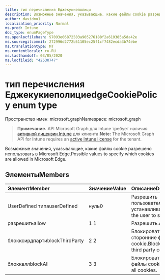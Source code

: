```yaml
---
title: тип перечисления Еджекукиеполици
description: Возможные значения, указывающие, какие файлы cookie разрешено использовать в Microsoft Edge.
author: davidmu1
localization_priority: Normal
ms.prod: Intune
doc_type: enumPageType
ms.openlocfilehash: 97093e06872583a905276188f2a610385a5da42e
ms.sourcegitcommit: 272996d2772b51105ec25f1cf7482ecda3b74ebe
ms.translationtype: MT
ms.contentlocale: ru-RU
ms.lasthandoff: 03/05/2020
ms.locfileid: "42530747"
---
```

# <a name="edgecookiepolicy-enum-type"></a><span data-ttu-id="cd1aa-103">тип перечисления Еджекукиеполици</span><span class="sxs-lookup"><span data-stu-id="cd1aa-103">edgeCookiePolicy enum type</span></span>

<span data-ttu-id="cd1aa-104">Пространство имен: microsoft.graph</span><span class="sxs-lookup"><span data-stu-id="cd1aa-104">Namespace: microsoft.graph</span></span>

> <span data-ttu-id="cd1aa-105">**Примечание.** API Microsoft Graph для Intune требует наличия [активной лицензии Intune](https://go.microsoft.com/fwlink/?linkid=839381) для клиента.</span><span class="sxs-lookup"><span data-stu-id="cd1aa-105">**Note:** The Microsoft Graph API for Intune requires an [active Intune license](https://go.microsoft.com/fwlink/?linkid=839381) for the tenant.</span></span>

<span data-ttu-id="cd1aa-106">Возможные значения, указывающие, какие файлы cookie разрешено использовать в Microsoft Edge.</span><span class="sxs-lookup"><span data-stu-id="cd1aa-106">Possible values to specify which cookies are allowed in Microsoft Edge.</span></span>

## <a name="members"></a><span data-ttu-id="cd1aa-107">Элементы</span><span class="sxs-lookup"><span data-stu-id="cd1aa-107">Members</span></span>
|<span data-ttu-id="cd1aa-108">Элемент</span><span class="sxs-lookup"><span data-stu-id="cd1aa-108">Member</span></span>|<span data-ttu-id="cd1aa-109">Значение</span><span class="sxs-lookup"><span data-stu-id="cd1aa-109">Value</span></span>|<span data-ttu-id="cd1aa-110">Описание</span><span class="sxs-lookup"><span data-stu-id="cd1aa-110">Description</span></span>|
|:---|:---|:---|
|<span data-ttu-id="cd1aa-111">UserDefined типа</span><span class="sxs-lookup"><span data-stu-id="cd1aa-111">userDefined</span></span>|<span data-ttu-id="cd1aa-112">нуль</span><span class="sxs-lookup"><span data-stu-id="cd1aa-112">0</span></span>|<span data-ttu-id="cd1aa-113">Разрешить пользователю устанавливать.</span><span class="sxs-lookup"><span data-stu-id="cd1aa-113">Allow the user to set.</span></span>|
|<span data-ttu-id="cd1aa-114">разрешить</span><span class="sxs-lookup"><span data-stu-id="cd1aa-114">allow</span></span>|<span data-ttu-id="cd1aa-115">1 </span><span class="sxs-lookup"><span data-stu-id="cd1aa-115">1</span></span>|<span data-ttu-id="cd1aa-116">Разрешить.</span><span class="sxs-lookup"><span data-stu-id="cd1aa-116">Allow.</span></span>|
|<span data-ttu-id="cd1aa-117">блокксирдпарти</span><span class="sxs-lookup"><span data-stu-id="cd1aa-117">blockThirdParty</span></span>|<span data-ttu-id="cd1aa-118">2 </span><span class="sxs-lookup"><span data-stu-id="cd1aa-118">2</span></span>|<span data-ttu-id="cd1aa-119">Блокировать только сторонние файлы cookie.</span><span class="sxs-lookup"><span data-stu-id="cd1aa-119">Block only third party cookies.</span></span>|
|<span data-ttu-id="cd1aa-120">блоккалл</span><span class="sxs-lookup"><span data-stu-id="cd1aa-120">blockAll</span></span>|<span data-ttu-id="cd1aa-121">3 </span><span class="sxs-lookup"><span data-stu-id="cd1aa-121">3</span></span>|<span data-ttu-id="cd1aa-122">Блокировать все файлы cookie.</span><span class="sxs-lookup"><span data-stu-id="cd1aa-122">Block all cookies.</span></span>|




